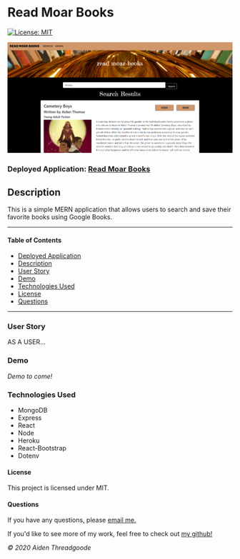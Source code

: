 
# Read Moar Books 
[![License: MIT](https://img.shields.io/badge/License-MIT-green.svg)](https://choosealicense.com/licenses/mit/)

![Front Page](./client/public/img/front-page.PNG)
    
### Deployed Application: [Read Moar Books](https://read-moar-books.herokuapp.com/)

## Description
This is a simple MERN application that allows users to search and save their favorite books using Google Books.

---

#### Table of Contents
- [Deployed Application](#deployed)
- [Description](#description)
- [User Story](#user)
- [Demo](#demo)
- [Technologies Used](#technologies)
- [License](#license)
- [Questions](#questions)

---

### User Story
AS A USER...

### Demo 
*Demo to come!*

### Technologies Used
- MongoDB
- Express
- React
- Node
- Heroku
- React-Bootstrap
- Dotenv

#### License
This project is licensed under MIT. 

#### Questions
    
If you have any questions, please [email me.](mailto:aiden.threadgoode@gmail.com)

If you'd like to see more of my work, feel free to check out [my github!](https://github.com/a-thread)

*© 2020 Aiden Threadgoode*
    
